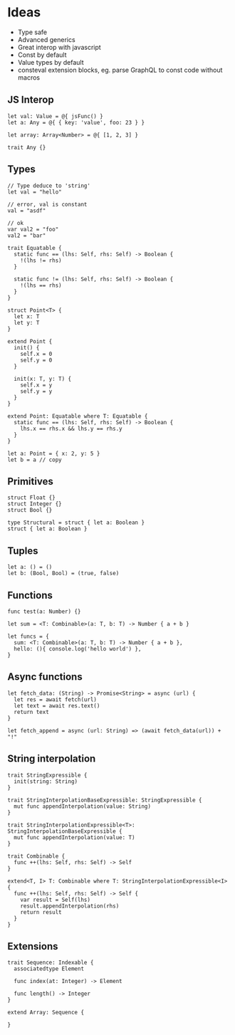 
# Ideas

- Type safe
- Advanced generics
- Great interop with javascript
- Const by default
- Value types by default
- consteval extension blocks, eg. parse GraphQL to const code without macros

## JS Interop

```
let val: Value = @{ jsFunc() }
let a: Any = @{ { key: 'value', foo: 23 } }

let array: Array<Number> = @{ [1, 2, 3] }

trait Any {}

```

## Types

```
// Type deduce to 'string'
let val = "hello"

// error, val is constant
val = "asdf"

// ok
var val2 = "foo"
val2 = "bar"

trait Equatable {
  static func == (lhs: Self, rhs: Self) -> Boolean {
    !(lhs != rhs)
  }

  static func != (lhs: Self, rhs: Self) -> Boolean {
    !(lhs == rhs)
  }
}

struct Point<T> {
  let x: T
  let y: T
}

extend Point {
  init() {
    self.x = 0
    self.y = 0
  }

  init(x: T, y: T) {
    self.x = y
    self.y = y
  }
}

extend Point: Equatable where T: Equatable {
  static func == (lhs: Self, rhs: Self) -> Boolean {
    lhs.x == rhs.x && lhs.y == rhs.y
  }
}

let a: Point = { x: 2, y: 5 }
let b = a // copy

```

## Primitives

```
struct Float {}
struct Integer {}
struct Bool {}

type Structural = struct { let a: Boolean }
struct { let a: Boolean }
```

## Tuples

```
let a: () = ()
let b: (Bool, Bool) = (true, false)
```

## Functions

```
func test(a: Number) {}

let sum = <T: Combinable>(a: T, b: T) -> Number { a + b }

let funcs = {
  sum: <T: Combinable>(a: T, b: T) -> Number { a + b },
  hello: (){ console.log('hello world') },
}
```

## Async functions

```
let fetch_data: (String) -> Promise<String> = async (url) {
  let res = await fetch(url)
  let text = await res.text()
  return text
}

let fetch_append = async (url: String) => (await fetch_data(url)) + "!"
```

## String interpolation

```
trait StringExpressible {
  init(string: String)
}

trait StringInterpolationBaseExpressible: StringExpressible {
  mut func appendInterpolation(value: String)
}

trait StringInterpolationExpressible<T>: StringInterpolationBaseExpressible {
  mut func appendInterpolation(value: T)
}

trait Combinable {
  func ++(lhs: Self, rhs: Self) -> Self
}

extend<T, I> T: Combinable where T: StringInterpolationExpressible<I> {
  func ++(lhs: Self, rhs: Self) -> Self {
    var result = Self(lhs)
    result.appendInterpolation(rhs)
    return result
  }
}

```

## Extensions

```
trait Sequence: Indexable {
  associatedtype Element

  func index(at: Integer) -> Element

  func length() -> Integer
}

extend Array: Sequence {

}

```